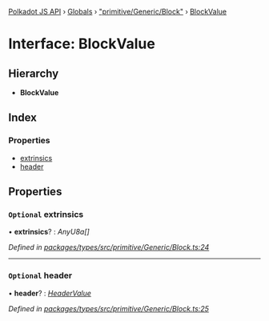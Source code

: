 [Polkadot JS API](../README.md) › [Globals](../globals.md) › ["primitive/Generic/Block"](../modules/_primitive_generic_block_.md) › [BlockValue](_primitive_generic_block_.blockvalue.md)

# Interface: BlockValue

## Hierarchy

* **BlockValue**

## Index

### Properties

* [extrinsics](_primitive_generic_block_.blockvalue.md#optional-extrinsics)
* [header](_primitive_generic_block_.blockvalue.md#optional-header)

## Properties

### `Optional` extrinsics

• **extrinsics**? : *AnyU8a[]*

*Defined in [packages/types/src/primitive/Generic/Block.ts:24](https://github.com/polkadot-js/api/blob/6e2ad7789e/packages/types/src/primitive/Generic/Block.ts#L24)*

___

### `Optional` header

• **header**? : *[HeaderValue](_primitive_generic_block_.headervalue.md)*

*Defined in [packages/types/src/primitive/Generic/Block.ts:25](https://github.com/polkadot-js/api/blob/6e2ad7789e/packages/types/src/primitive/Generic/Block.ts#L25)*
